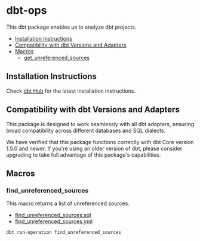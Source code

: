 # dbt-ops

This dbt package enables us to analyze dbt projects.

<!-- toc -->

- [Installation Instructions](#installation-instructions)
- [Compatibility with dbt Versions and Adapters](#compatibility-with-dbt-versions-and-adapters)
- [Macros](#macros)
  * [get_unreferenced_sources](#get_unreferenced_sources)

<!-- tocstop -->

## Installation Instructions

Check [dbt Hub](https://hub.getdbt.com/yu-iskw/dbt_unittest/latest/) for the latest installation instructions.

## Compatibility with dbt Versions and Adapters

This package is designed to work seamlessly with all dbt adapters, ensuring broad compatibility across different databases and SQL dialects.

We have verified that this package functions correctly with dbt Core version 1.5.0 and newer. If you're using an older version of dbt, please consider upgrading to take full advantage of this package's capabilities.

## Macros

### find_unreferenced_sources

This macro returns a list of unreferenced sources.

- [find_unreferenced_sources.sql](./macros/public/find_unreferenced_sources.sql)
- [find_unreferenced_sources.yml](./macros/public/find_unreferenced_sources.yml)

```shell
dbt run-operation find_unreferenced_sources
```
